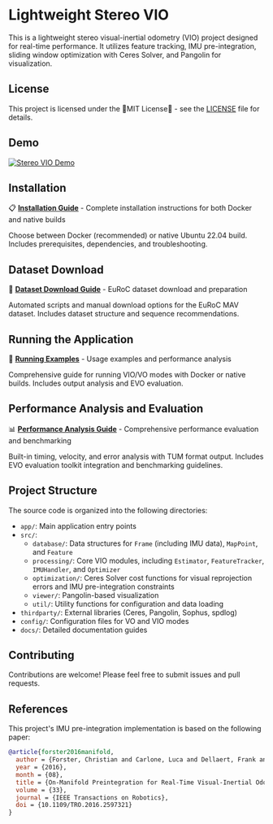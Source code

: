 # Lightweight Stereo VIO

This is a lightweight stereo visual-inertial odometry (VIO) project designed for real-time performance. It utilizes feature tracking, IMU pre-integration, sliding window optimization with Ceres Solver, and Pangolin for visualization.

## License

This project is licensed under the 🚀MIT License🚀 - see the [LICENSE](LICENSE) file for details.

## Demo
[![Stereo VIO Demo](https://img.youtube.com/vi/41o9R-rKQ1s/0.jpg)](https://youtu.be/41o9R-rKQ1s)

## Installation

📋 **[Installation Guide](docs/Install.md)** - Complete installation instructions for both Docker and native builds

Choose between Docker (recommended) or native Ubuntu 22.04 build. Includes prerequisites, dependencies, and troubleshooting.

## Dataset Download

📁 **[Dataset Download Guide](docs/Download_Dataset.md)** - EuRoC dataset download and preparation

Automated scripts and manual download options for the EuRoC MAV dataset. Includes dataset structure and sequence recommendations.

## Running the Application

🚀 **[Running Examples](docs/Running_Example.md)** - Usage examples and performance analysis

Comprehensive guide for running VIO/VO modes with Docker or native builds. Includes output analysis and EVO evaluation.

## Performance Analysis and Evaluation

📊 **[Performance Analysis Guide](docs/Performance_Analysis.md)** - Comprehensive performance evaluation and benchmarking

Built-in timing, velocity, and error analysis with TUM format output. Includes EVO evaluation toolkit integration and benchmarking guidelines.

## Project Structure

The source code is organized into the following directories:

- `app/`: Main application entry points
- `src/`:
  - `database/`: Data structures for `Frame` (including IMU data), `MapPoint`, and `Feature`
  - `processing/`: Core VIO modules, including `Estimator`, `FeatureTracker`, `IMUHandler`, and `Optimizer`
  - `optimization/`: Ceres Solver cost functions for visual reprojection errors and IMU pre-integration constraints
  - `viewer/`: Pangolin-based visualization
  - `util/`: Utility functions for configuration and data loading
- `thirdparty/`: External libraries (Ceres, Pangolin, Sophus, spdlog)
- `config/`: Configuration files for VO and VIO modes
- `docs/`: Detailed documentation guides

## Contributing

Contributions are welcome! Please feel free to submit issues and pull requests.

## References

This project's IMU pre-integration implementation is based on the following paper:

```bibtex
@article{forster2016manifold,
  author = {Forster, Christian and Carlone, Luca and Dellaert, Frank and Scaramuzza, Davide},
  year = {2016},
  month = {08},
  title = {On-Manifold Preintegration for Real-Time Visual-Inertial Odometry},
  volume = {33},
  journal = {IEEE Transactions on Robotics},
  doi = {10.1109/TRO.2016.2597321}
}
```



